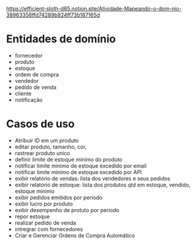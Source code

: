https://efficient-sloth-d85.notion.site/Atividade-Mapeando-o-dom-nio-38963358ffd74289b824ff73b187165d

# Entidades de domínio
  - fornecedor
  - produto
  - estoque
  - ordem de compra
  - vendedor
  - pedido de venda
  - cliente
  - notificação

# Casos de uso
  - Atribuir ID em um produto
  - editar produto, tamanho, cor,
  - rastrear produto unico
  - definir limite de estoque minimo do produto
  - notificar limite mínimo de estoque excedido por email
  - notificar limite mínimo de estoque excedido por API
  - exibir relatório de vendas: lista dos vendedores e seus pedidos 
  - exibir relatório de estoque: lista dos produtos qtd em estoque, vendido, estoque minimo
  - exibir pedidos emitidos por periodo
  - exibir lucro por produto
  - exibir desempenho de protuto por periodo
  - repor estoque
  - realizar pedido de venda
  - intregrar com fornecedores
  - Criar e Gerenciar Ordens de Compra Automático